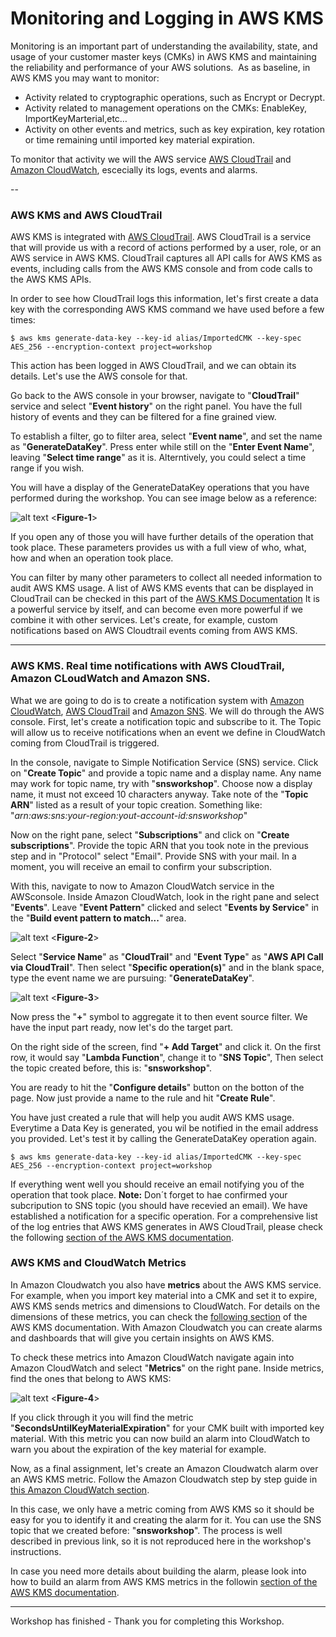 # Monitoring and Logging in AWS KMS

Monitoring is an important part of understanding the availability, state, and usage of your customer master keys (CMKs) in AWS KMS and maintaining the reliability and performance of your AWS solutions. 
As as baseline, in AWS KMS you may want to monitor:

* Activity related to cryptographic operations, such as Encrypt or Decrypt.
* Activity related to management operations on the CMKs: EnableKey, ImportKeyMarterial,etc…
* Activity on other events and metrics, such as key expiration, key rotation or time remaining until imported key material expiration.

To monitor that activity we will the AWS service [AWS CloudTrail](https://aws.amazon.com/cloudtrail/) and [Amazon CloudWatch](https://aws.amazon.com/cloudwatch/), escecially its logs, events and alarms.

--
### AWS KMS and AWS CloudTrail

AWS KMS is integrated with [AWS CloudTrail](https://aws.amazon.com/cloudtrail/). AWS CloudTrail is a service that will provide us with a record of actions performed by a user, role, or an AWS service in AWS KMS.
CloudTrail captures all API calls for AWS KMS as events, including calls from the AWS KMS console and from code calls to the AWS KMS APIs.

In order to see how CloudTrail logs this information, let's first create a data key with the corresponding AWS KMS command we have used before a few times:

```
$ aws kms generate-data-key --key-id alias/ImportedCMK --key-spec AES_256 --encryption-context project=workshop
```


This action has been logged in AWS CloudTrail, and we can obtain its details. Let's use the AWS console for that.

Go back to the AWS console in your browser, navigate to "**CloudTrail**" service and select "**Event history**" on the right panel. You have the full history of events and they can be filtered for a fine grained view.

To establish a filter, go to filter area, select "**Event name**", and set the name as "**GenerateDataKey**". Press enter while still on the "**Enter Event Name**", leaving "**Select time range**" as it is. Alterntively, you could select a time range if you wish.

You will have a display of the GenerateDataKey operations that you have performed during the workshop. You can see image below as a reference:

![alt text](/res/S4F1.png)
<**Figure-1**>

If you open any of those you will have further details of the operation that took place. These parameters provides us with a full view of who, what, how and when an operation took place.

You can filter by many other parameters to collect all needed information to audit AWS KMS usage. A list of AWS KMS events that can be displayed in CloudTrail can be checked in this part of the [AWS KMS Documentation](https://docs.aws.amazon.com/kms/latest/developerguide/logging-using-cloudtrail.html)
It is a powerful service by itself, and can become even more powerful if we combine it with other services.
Let's create, for example, custom notifications based on AWS Cloudtrail events coming from AWS KMS.

---

### AWS KMS. Real time notifications with AWS CloudTrail, Amazon CLoudWatch and Amazon SNS.

What we are going to do is to create a notification system with [Amazon CloudWatch](https://aws.amazon.com/cloudwatch/), [AWS CloudTrail](https://aws.amazon.com/cloudtrail/) and [Amazon SNS](https://aws.amazon.com/sns/).
We will do through the AWS console. 
First, let's create a notification topic and subscribe to it. The Topic will allow us to receive notifications when an event we define in CloudWatch coming from CloudTrail is triggered.

In the console, navigate to Simple Notification Service (SNS) service. Click on "**Create Topic**" and provide a topic name and a display name. Any name may work for topic name, try with "**snsworkshop**". Choose now a  display name, it must not exceed 10 characters anyway. 
Take note of the "**Topic ARN**" listed as a result of your topic creation. Something like: "*arn:aws:sns:your-region:yout-account-id:snsworkshop*"

Now on the right pane, select "**Subscriptions**" and click on "**Create subscriptions**".
Provide the topic ARN that you took note in the previous step and in "Protocol" select "Email". Provide SNS with your mail.
In a moment, you will receive an email to confirm your subscription.  

With this, navigate to now to Amazon CloudWatch service in the AWSconsole.
Inside Amazon CloudWatch, look in the right pane and select "**Events**".
Leave "**Event Pattern**" clicked and select "**Events by Service**" in the "**Build event pattern to match...**" area.

![alt text](/res/S4F2.png)
<**Figure-2**>


Select "**Service Name**" as "**CloudTrail**" and "**Event Type**"  as "**AWS API Call via CloudTrail**".
Then select "**Specific operation(s)**" and in the blank space, type the event name we are pursuing: "**GenerateDataKey**".

![alt text](/res/S4F3.png)
<**Figure-3**>


Now press the "**+**" symbol to aggregate it to then event source filter. We have the input part ready, now let's do the target part. 


On the right side of the screen, find "**+ Add Target**" and click it.
On the first row, it would say "**Lambda Function**", change it to "**SNS Topic**", Then select the topic created before, this is: "**snsworkshop**". 

You are ready to hit the "**Configure details**" button on the botton of the page.
Now just provide a name to the rule and hit "**Create Rule**".

You have just created a rule that will help you audit AWS KMS usage. Everytime a Data Key is generated, you wil be notified in the email address you provided. 
Let's test it by calling the GenerateDataKey operation again.

```
$ aws kms generate-data-key --key-id alias/ImportedCMK --key-spec AES_256 --encryption-context project=workshop
```
If everything went well you should  receive an email notifying you of the operation that took place. 
**Note:** Don´t forget to hae confirmed your subcripution to SNS topic (you should have recevied an email).
We have established a notification for a specific operation. For a comprehensive list of the log entries that AWS KMS generates in AWS CloudTrail, please check the following [section of the AWS KMS documentation](https://docs.aws.amazon.com/kms/latest/developerguide/logging-using-cloudtrail.html).


### AWS KMS and CloudWatch Metrics

In Amazon Cloudwatch you also have **metrics** about the AWS KMS service. For example,  when you import key material into a CMK and set it to expire, AWS KMS sends metrics and dimensions to CloudWatch.
For details on the dimensions of these metrics, you can check the [following section](https://docs.aws.amazon.com/kms/latest/developerguide/monitoring-cloudwatch.html) of the AWS KMS documentation.
With Amazon Cloudwatch you can create alarms and dashboards that will give you certain insights on AWS KMS. 

To check these metrics into Amazon CloudWatch navigate again into Amazon CloudWatch and select "**Metrics**" on the right pane.
Inside metrics, find the ones that belong to AWS KMS:

![alt text](/res/S4F4.png)
<**Figure-4**>

If you click through it you will find the metric "**SecondsUntilKeyMaterialExpiration**" for your CMK built with imported  key material. 
With this metric you can now build an alarm into CloudWatch to warn you about the expiration of the key material for example. 

Now, as a final assignment, let's create an Amazon Cloudwatch alarm over an AWS KMS metric. Follow the Amazon Cloudwatch step by step guide in [this Amazon CloudWatch section](https://docs.aws.amazon.com/AmazonCloudWatch/latest/monitoring/ConsoleAlarms.html).

In this case, we only have a metric coming from AWS KMS so it should be easy for you to identify it and creating the alarm for it. 
You can use the SNS topic that we created before: "**snsworkshop**". 
The process is well described in previous link, so it is not reproduced here in the workshop's instructions. 

In case you need more details about building the alarm, please look into how to build an alarm from AWS KMS metrics in the followin [section of the AWS KMS documentation](https://docs.aws.amazon.com/kms/latest/developerguide/monitoring-cloudwatch.html#key-material-expiration-alarm). 

---

Workshop has finished - Thank you for completing this Workshop.

 

